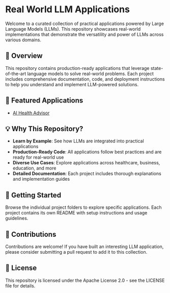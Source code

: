 # Real World LLM Applications

Welcome to a curated collection of practical applications powered by Large Language Models (LLMs). This repository showcases real-world implementations that demonstrate the versatility and power of LLMs across various domains.

## 🌟 Overview

This repository contains production-ready applications that leverage state-of-the-art language models to solve real-world problems. Each project includes comprehensive documentation, code, and deployment instructions to help you understand and implement LLM-powered solutions.

## 🚀 Featured Applications

- [AI Health Advisor](/ai_health_advisor_agent/)

## 💡 Why This Repository?

- **Learn by Example**: See how LLMs are integrated into practical applications
- **Production-Ready Code**: All applications follow best practices and are ready for real-world use
- **Diverse Use Cases**: Explore applications across healthcare, business, education, and more
- **Detailed Documentation**: Each project includes thorough explanations and implementation guides

## 🔧 Getting Started

Browse the individual project folders to explore specific applications. Each project contains its own README with setup instructions and usage guidelines.

## 🤝 Contributions

Contributions are welcome! If you have built an interesting LLM application, please consider submitting a pull request to add it to this collection.

## 📝 License

This repository is licensed under the Apache License 2.0 - see the LICENSE file for details.